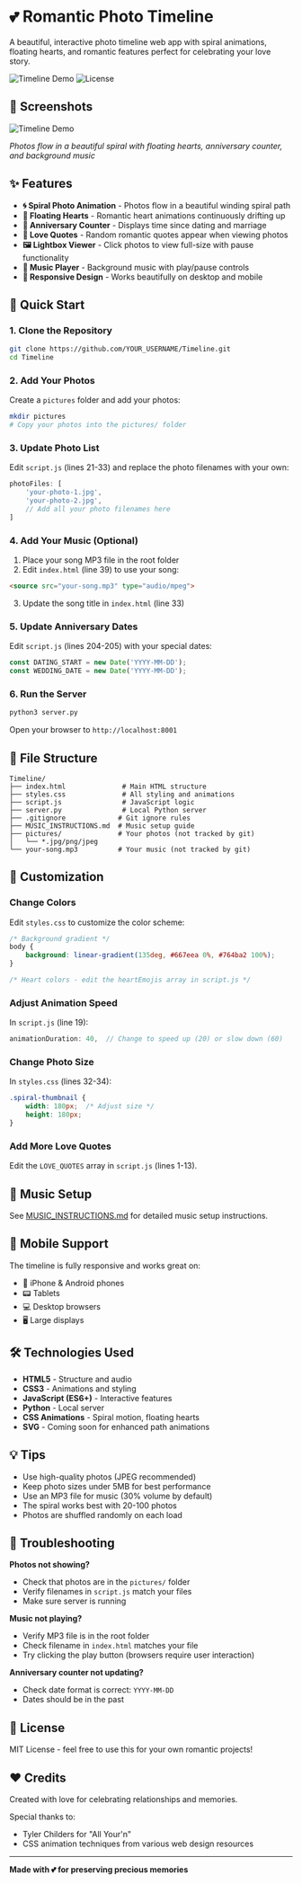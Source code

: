 # 💕 Romantic Photo Timeline

A beautiful, interactive photo timeline web app with spiral animations, floating hearts, and romantic features perfect for celebrating your love story.

![Timeline Demo](https://img.shields.io/badge/Status-Working-brightgreen)
![License](https://img.shields.io/badge/License-MIT-blue)

## 📸 Screenshots

![Timeline Demo](screenshots/demo.png)

*Photos flow in a beautiful spiral with floating hearts, anniversary counter, and background music*

## ✨ Features

- **🌀 Spiral Photo Animation** - Photos flow in a beautiful winding spiral path
- **💖 Floating Hearts** - Romantic heart animations continuously drifting up
- **📅 Anniversary Counter** - Displays time since dating and marriage
- **💌 Love Quotes** - Random romantic quotes appear when viewing photos
- **🖼️ Lightbox Viewer** - Click photos to view full-size with pause functionality
- **🎵 Music Player** - Background music with play/pause controls
- **📱 Responsive Design** - Works beautifully on desktop and mobile

## 🚀 Quick Start

### 1. Clone the Repository

```bash
git clone https://github.com/YOUR_USERNAME/Timeline.git
cd Timeline
```

### 2. Add Your Photos

Create a `pictures` folder and add your photos:

```bash
mkdir pictures
# Copy your photos into the pictures/ folder
```

### 3. Update Photo List

Edit `script.js` (lines 21-33) and replace the photo filenames with your own:

```javascript
photoFiles: [
    'your-photo-1.jpg',
    'your-photo-2.jpg',
    // Add all your photo filenames here
]
```

### 4. Add Your Music (Optional)

1. Place your song MP3 file in the root folder
2. Edit `index.html` (line 39) to use your song:

```html
<source src="your-song.mp3" type="audio/mpeg">
```

3. Update the song title in `index.html` (line 33)

### 5. Update Anniversary Dates

Edit `script.js` (lines 204-205) with your special dates:

```javascript
const DATING_START = new Date('YYYY-MM-DD');
const WEDDING_DATE = new Date('YYYY-MM-DD');
```

### 6. Run the Server

```bash
python3 server.py
```

Open your browser to `http://localhost:8001`

## 📁 File Structure

```
Timeline/
├── index.html              # Main HTML structure
├── styles.css              # All styling and animations
├── script.js               # JavaScript logic
├── server.py               # Local Python server
├── .gitignore             # Git ignore rules
├── MUSIC_INSTRUCTIONS.md  # Music setup guide
├── pictures/              # Your photos (not tracked by git)
│   └── *.jpg/png/jpeg
└── your-song.mp3          # Your music (not tracked by git)
```

## 🎨 Customization

### Change Colors

Edit `styles.css` to customize the color scheme:

```css
/* Background gradient */
body {
    background: linear-gradient(135deg, #667eea 0%, #764ba2 100%);
}

/* Heart colors - edit the heartEmojis array in script.js */
```

### Adjust Animation Speed

In `script.js` (line 19):

```javascript
animationDuration: 40,  // Change to speed up (20) or slow down (60)
```

### Change Photo Size

In `styles.css` (lines 32-34):

```css
.spiral-thumbnail {
    width: 180px;  /* Adjust size */
    height: 180px;
}
```

### Add More Love Quotes

Edit the `LOVE_QUOTES` array in `script.js` (lines 1-13).

## 🎵 Music Setup

See [MUSIC_INSTRUCTIONS.md](MUSIC_INSTRUCTIONS.md) for detailed music setup instructions.

## 📱 Mobile Support

The timeline is fully responsive and works great on:
- 📱 iPhone & Android phones
- 📟 Tablets
- 💻 Desktop browsers
- 🖥️ Large displays

## 🛠️ Technologies Used

- **HTML5** - Structure and audio
- **CSS3** - Animations and styling
- **JavaScript (ES6+)** - Interactive features
- **Python** - Local server
- **CSS Animations** - Spiral motion, floating hearts
- **SVG** - Coming soon for enhanced path animations

## 💡 Tips

- Use high-quality photos (JPEG recommended)
- Keep photo sizes under 5MB for best performance
- Use an MP3 file for music (30% volume by default)
- The spiral works best with 20-100 photos
- Photos are shuffled randomly on each load

## 🐛 Troubleshooting

**Photos not showing?**
- Check that photos are in the `pictures/` folder
- Verify filenames in `script.js` match your files
- Make sure server is running

**Music not playing?**
- Verify MP3 file is in the root folder
- Check filename in `index.html` matches your file
- Try clicking the play button (browsers require user interaction)

**Anniversary counter not updating?**
- Check date format is correct: `YYYY-MM-DD`
- Dates should be in the past

## 📄 License

MIT License - feel free to use this for your own romantic projects!

## ❤️ Credits

Created with love for celebrating relationships and memories.

Special thanks to:
- Tyler Childers for "All Your'n"
- CSS animation techniques from various web design resources

---

**Made with 💕 for preserving precious memories**

